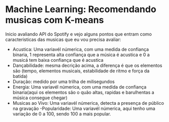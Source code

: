 # Machine Learning: Recomendando musicas com K-means

Inicio avaliando  API do Spotify e vejo alguns pontos  que entram como caracteristicas das musicas que eu vou precisa avaliar:

- Acustica: Uma variavél númerica, com uma medida de confiança binaria, 1 representa alta confiança que a música é acustica e 0 a musicá tem baixa confiança que é acustica
- Dançabilidade: mesma decrição acima, a diferença é que os elementos são (tempo, elementos musicais, estabilidade de ritmo e força da batida)
- Duração: medido por uma trilha de milisegundos
- Energia: Uma variavél númerica, com uma medida de confiança binaria(aqui os elementos são o quão altas, rapidas e barulhentas a música consegue chegar)
- Musicas ao Vivo: Uma variavél númerica, detecta a presença de público na gravação
-Popularidade: Uma variavél númerica, aqui tenho uma variação de 0 a 100, sendo 100 a mais popular.


